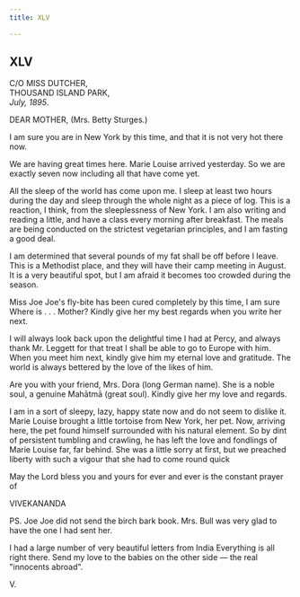 ```yaml
---
title: XLV

---
```





  



## XLV

C/O MISS DUTCHER,  
THOUSAND ISLAND PARK,  
*July, 1895*.

DEAR MOTHER, (Mrs. Betty Sturges.)

I am sure you are in New York by this time, and that it is not very hot
there now.

We are having great times here. Marie Louise arrived yesterday. So we
are exactly seven now including all that have come yet.

All the sleep of the world has come upon me. I sleep at least two hours
during the day and sleep through the whole night as a piece of log. This
is a reaction, I think, from the sleeplessness of New York. I am also
writing and reading a little, and have a class every morning after
breakfast. The meals are being conducted on the strictest vegetarian
principles, and I am fasting a good deal.

I am determined that several pounds of my fat shall be off before I
leave. This is a Methodist place, and they will have their camp meeting
in August. It is a very beautiful spot, but I am afraid it becomes too
crowded during the season.

Miss Joe Joe's fly-bite has been cured completely by this time, I am
sure Where is . . . Mother? Kindly give her my best regards when you
write her next.

I will always look back upon the delightful time I had at Percy, and
always thank Mr. Leggett for that treat I shall be able to go to Europe
with him. When you meet him next, kindly give him my eternal love and
gratitude. The world is always bettered by the love of the likes of him.

Are you with your friend, Mrs. Dora (long German name). She is a noble
soul, a genuine Mahātmā (great soul). Kindly give her my love and
regards.

I am in a sort of sleepy, lazy, happy state now and do not seem to
dislike it. Marie Louise brought a little tortoise from New York, her
pet. Now, arriving here, the pet found himself surrounded with his
natural element. So by dint of persistent tumbling and crawling, he has
left the love and fondlings of Marie Louise far, far behind. She was a
little sorry at first, but we preached liberty with such a vigour that
she had to come round quick

May the Lord bless you and yours for ever and ever is the constant
prayer of

VIVEKANANDA

PS. Joe Joe did not send the birch bark book. Mrs. Bull was very glad to
have the one I had sent her.

I had a large number of very beautiful letters from India Everything is
all right there. Send my love to the babies on the other side — the real
"innocents abroad".

V.


